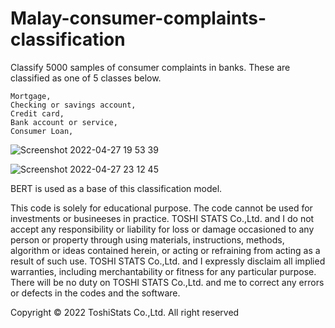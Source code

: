 # Malay-consumer-complaints-classification

Classify 5000 samples of consumer complaints in banks. These are classified as one of 5 classes below. 

    Mortgage,                       
    Checking or savings account,  
    Credit card,                   
    Bank account or service,         
    Consumer Loan,


![Screenshot 2022-04-27 19 53 39](https://user-images.githubusercontent.com/28681557/165511137-0a91e207-9ab7-4953-bbca-157bde322569.png)



![Screenshot 2022-04-27 23 12 45](https://user-images.githubusercontent.com/28681557/165538812-75db4ee9-b7ab-473f-9976-8bc0ae4a79ec.png)


BERT is used as a base of this classification model.



This code is solely for educational purpose. The code cannot be used for investments or busineeses in practice. TOSHI STATS Co.,Ltd. and I do not accept any responsibility or liability for loss or damage occasioned to any person or property through using materials, instructions, methods, algorithm or ideas contained herein, or acting or refraining from acting as a result of such use. TOSHI STATS Co.,Ltd. and I expressly disclaim all implied warranties, including merchantability or fitness for any particular purpose. There will be no duty on TOSHI STATS Co.,Ltd. and me to correct any errors or defects in the codes and the software.


Copyright © 2022 ToshiStats Co.,Ltd. All right reserved
